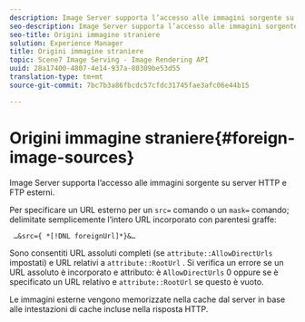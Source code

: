 ```yaml
---
description: Image Server supporta l’accesso alle immagini sorgente su server HTTP e FTP esterni.
seo-description: Image Server supporta l’accesso alle immagini sorgente su server HTTP e FTP esterni.
seo-title: Origini immagine straniere
solution: Experience Manager
title: Origini immagine straniere
topic: Scene7 Image Serving - Image Rendering API
uuid: 28a17400-4807-4e14-937a-80309be53d55
translation-type: tm+mt
source-git-commit: 7bc7b3a86fbcdc57cfdc31745fae3afc06e44b15

---
```



# Origini immagine straniere{#foreign-image-sources}

Image Server supporta l’accesso alle immagini sorgente su server HTTP e FTP esterni.

Per specificare un URL esterno per un `src=` comando o un `mask=` comando; delimitate semplicemente l’intero URL incorporato con parentesi graffe:

` …&src={ *[!DNL foreignUrl]*}&…`

Sono consentiti URL assoluti completi (se `attribute::AllowDirectUrls` impostati) e URL relativi a `attribute::RootUrl` . Si verifica un errore se un URL assoluto è incorporato e attributo: è `AllowDirectUrls` 0 oppure se è specificato un URL relativo e `attribute::RootUrl` se questo è vuoto.

Le immagini esterne vengono memorizzate nella cache dal server in base alle intestazioni di cache incluse nella risposta HTTP.
